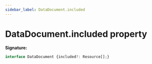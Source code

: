 ```yaml
---
sidebar_label: DataDocument.included
---
```

# DataDocument.included property

**Signature:**

```typescript
interface DataDocument {included?: Resource[];}
```
